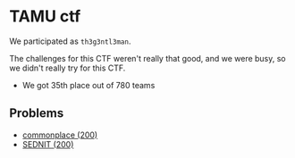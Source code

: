 # TAMU ctf

We participated as `th3g3ntl3man`.

The challenges for this CTF weren't really that good, and we were busy, so we didn't really try for this CTF.
* We got 35th place out of 780 teams

## Problems

* [commonplace (200)](problems/commonplace/README.md)
* [SEDNIT (200)](problems/SEDNIT/README.md)
